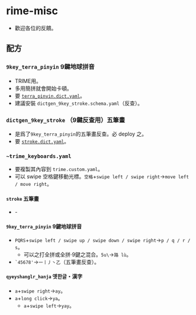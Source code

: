 # rime-misc
* 歡迎各位的反饋。

## 配方

### `9key_terra_pinyin` 9鍵地球拼音
* TRIME用。
* 多用簡拼就會開始卡頓。
* 要 [`terra_pinyin.dict.yaml`](https://github.com/rime/rime-terra-pinyin)。
* 建議安裝 `dictgen_9key_stroke.schema.yaml`（反查）。

### `dictgen_9key_stroke` （9鍵反查用）五筆畫
* 是爲了`9key_terra_pinyin`的五筆畫反查。必 deploy 之。
* 要 [`stroke.dict.yaml`](https://github.com/rime/rime-stroke)。

### `~trime_keyboards.yaml`
* 要複製其內容到 `trime.custom.yaml`。
* 可以 swipe 空格鍵移動光標。`空格`+`swipe left / swipe right`→`move left / move right`。

#### `stroke` 五筆畫
* \-

#### `9key_terra_pinyin` 9鍵地球拼音
* `PQRS`+`swipe left / swipe up / swipe down / swipe right`→`p / q / r / s`。
  * 可以之打全拼或全拼&middot;9鍵之混合。`5u\`→`路 lù`。
* <code>&#96;45678'</code>→`一丨丿丶乙`（五筆畫反查）。

#### `qyeyshanglr_hanja` 옛한글・漢字
* `a`+`swipe right`→`ay`。
* `a`+`long click`→`ya`。
  * `a`+`swipe left`→`yay`。
